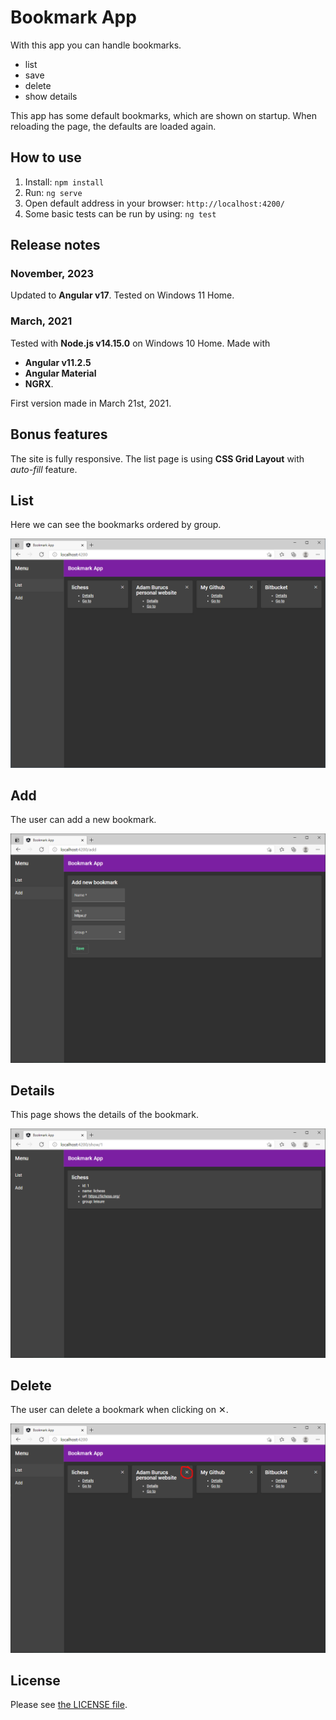 # Bookmark App

With this app you can handle bookmarks.

- list
- save
- delete
- show details

This app has some default bookmarks, which are shown on startup. When reloading the page, the defaults are loaded again.

## How to use

1. Install: `npm install`
2. Run: `ng serve`
3. Open default address in your browser: `http://localhost:4200/`
4. Some basic tests can be run by using: `ng test`

## Release notes

### November, 2023

Updated to **Angular v17**. Tested on Windows 11 Home.

### March, 2021

Tested with **Node.js v14.15.0** on Windows 10 Home. Made with
- **Angular v11.2.5**
- **Angular Material**
- **NGRX**.

First version made in March 21st, 2021.

## Bonus features

The site is fully responsive. The list page is using **CSS Grid Layout** with *auto-fill* feature.

## List

Here we can see the bookmarks ordered by group.

![List](doc_img/01_list.png "List")

## Add

The user can add a new bookmark.

![Add](doc_img/02_add.png "Add")

## Details

This page shows the details of the bookmark.

![Details](doc_img/03_details.png "Details")

## Delete

The user can delete a bookmark when clicking on ✕.

![Delete](doc_img/04_delete.png "Delete")

## License

Please see [the LICENSE file](LICENSE).
